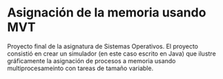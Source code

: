 # Asignación de la memoria usando MVT
Proyecto final de la asignatura de Sistemas Operativos. El proyecto consistió en crear un simulador (en este caso escrito en Java) que ilustre gráficamente la asignación de procesos a memoria usando multiprocesameinto con tareas de tamaño variable.
